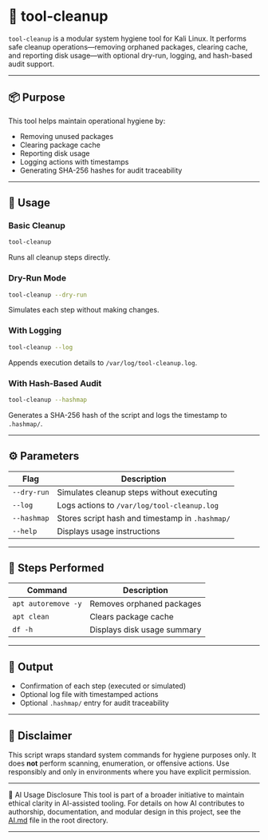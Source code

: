 # 🧹 tool-cleanup

`tool-cleanup` is a modular system hygiene tool for Kali Linux. It performs safe cleanup operations—removing orphaned packages, clearing cache, and reporting disk usage—with optional dry-run, logging, and hash-based audit support.

---

## 📦 Purpose

This tool helps maintain operational hygiene by:

- Removing unused packages
- Clearing package cache
- Reporting disk usage
- Logging actions with timestamps
- Generating SHA-256 hashes for audit traceability

---

## 🚀 Usage

### Basic Cleanup
```bash
tool-cleanup
```
Runs all cleanup steps directly.

### Dry-Run Mode
```bash
tool-cleanup --dry-run
```
Simulates each step without making changes.

### With Logging
```bash
tool-cleanup --log
```
Appends execution details to `/var/log/tool-cleanup.log`.

### With Hash-Based Audit
```bash
tool-cleanup --hashmap
```
Generates a SHA-256 hash of the script and logs the timestamp to `.hashmap/`.

---

## ⚙️ Parameters

| Flag         | Description                                      |
|--------------|--------------------------------------------------|
| `--dry-run`  | Simulates cleanup steps without executing        |
| `--log`      | Logs actions to `/var/log/tool-cleanup.log`      |
| `--hashmap`  | Stores script hash and timestamp in `.hashmap/`  |
| `--help`     | Displays usage instructions                      |

---

## 🔧 Steps Performed

| Command             | Description                        |
|---------------------|------------------------------------|
| `apt autoremove -y` | Removes orphaned packages          |
| `apt clean`         | Clears package cache               |
| `df -h`             | Displays disk usage summary        |

---

## 📁 Output

- Confirmation of each step (executed or simulated)
- Optional log file with timestamped actions
- Optional `.hashmap/` entry for audit traceability

---

## 📢 Disclaimer

This script wraps standard system commands for hygiene purposes only. It does **not** perform scanning, enumeration, or offensive actions. Use responsibly and only in environments where you have explicit permission.

---

🤖 AI Usage Disclosure
This tool is part of a broader initiative to maintain ethical clarity in AI-assisted tooling. For details on how AI contributes to authorship, documentation, and modular design in this project, see the [AI.md](../AI.MD) file in the root directory.

---
